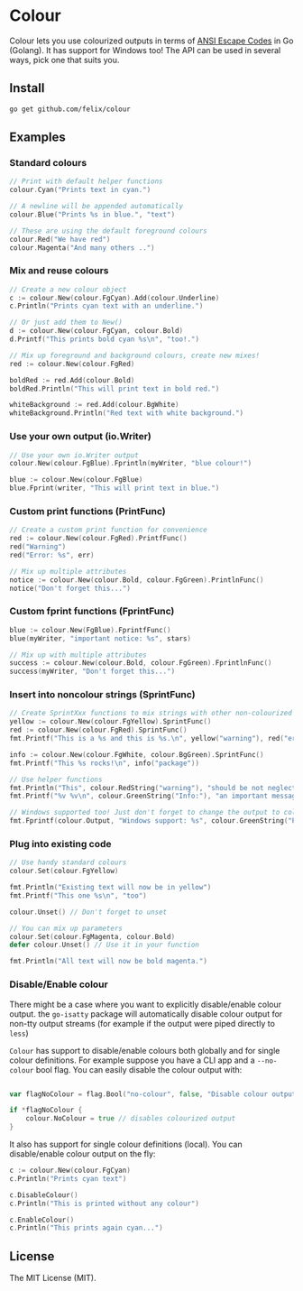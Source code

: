 # Colour

Colour lets you use colourized outputs in terms of [ANSI Escape
Codes](http://en.wikipedia.org/wiki/ANSI_escape_code#Colours) in Go (Golang). It
has support for Windows too! The API can be used in several ways, pick one that
suits you.

## Install

```bash
go get github.com/felix/colour
```

## Examples

### Standard colours

```go
// Print with default helper functions
colour.Cyan("Prints text in cyan.")

// A newline will be appended automatically
colour.Blue("Prints %s in blue.", "text")

// These are using the default foreground colours
colour.Red("We have red")
colour.Magenta("And many others ..")

```

### Mix and reuse colours

```go
// Create a new colour object
c := colour.New(colour.FgCyan).Add(colour.Underline)
c.Println("Prints cyan text with an underline.")

// Or just add them to New()
d := colour.New(colour.FgCyan, colour.Bold)
d.Printf("This prints bold cyan %s\n", "too!.")

// Mix up foreground and background colours, create new mixes!
red := colour.New(colour.FgRed)

boldRed := red.Add(colour.Bold)
boldRed.Println("This will print text in bold red.")

whiteBackground := red.Add(colour.BgWhite)
whiteBackground.Println("Red text with white background.")
```

### Use your own output (io.Writer)

```go
// Use your own io.Writer output
colour.New(colour.FgBlue).Fprintln(myWriter, "blue colour!")

blue := colour.New(colour.FgBlue)
blue.Fprint(writer, "This will print text in blue.")
```

### Custom print functions (PrintFunc)

```go
// Create a custom print function for convenience
red := colour.New(colour.FgRed).PrintfFunc()
red("Warning")
red("Error: %s", err)

// Mix up multiple attributes
notice := colour.New(colour.Bold, colour.FgGreen).PrintlnFunc()
notice("Don't forget this...")
```

### Custom fprint functions (FprintFunc)

```go
blue := colour.New(FgBlue).FprintfFunc()
blue(myWriter, "important notice: %s", stars)

// Mix up with multiple attributes
success := colour.New(colour.Bold, colour.FgGreen).FprintlnFunc()
success(myWriter, "Don't forget this...")
```

### Insert into noncolour strings (SprintFunc)

```go
// Create SprintXxx functions to mix strings with other non-colourized strings:
yellow := colour.New(colour.FgYellow).SprintFunc()
red := colour.New(colour.FgRed).SprintFunc()
fmt.Printf("This is a %s and this is %s.\n", yellow("warning"), red("error"))

info := colour.New(colour.FgWhite, colour.BgGreen).SprintFunc()
fmt.Printf("This %s rocks!\n", info("package"))

// Use helper functions
fmt.Println("This", colour.RedString("warning"), "should be not neglected.")
fmt.Printf("%v %v\n", colour.GreenString("Info:"), "an important message.")

// Windows supported too! Just don't forget to change the output to colour.Output
fmt.Fprintf(colour.Output, "Windows support: %s", colour.GreenString("PASS"))
```

### Plug into existing code

```go
// Use handy standard colours
colour.Set(colour.FgYellow)

fmt.Println("Existing text will now be in yellow")
fmt.Printf("This one %s\n", "too")

colour.Unset() // Don't forget to unset

// You can mix up parameters
colour.Set(colour.FgMagenta, colour.Bold)
defer colour.Unset() // Use it in your function

fmt.Println("All text will now be bold magenta.")
```

### Disable/Enable colour

There might be a case where you want to explicitly disable/enable colour output.
the `go-isatty` package will automatically disable colour output for non-tty
output streams (for example if the output were piped directly to `less`)

`Colour` has support to disable/enable colours both globally and for single colour
definitions. For example suppose you have a CLI app and a `--no-colour` bool
flag. You can easily disable the colour output with:

```go

var flagNoColour = flag.Bool("no-colour", false, "Disable colour output")

if *flagNoColour {
	colour.NoColour = true // disables colourized output
}
```

It also has support for single colour definitions (local). You can
disable/enable colour output on the fly:

```go
c := colour.New(colour.FgCyan)
c.Println("Prints cyan text")

c.DisableColour()
c.Println("This is printed without any colour")

c.EnableColour()
c.Println("This prints again cyan...")
```

## License

The MIT License (MIT).

